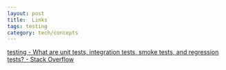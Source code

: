 ```yaml
---
layout: post
title:  Links
tags: testing
category: tech/concepts
--- 
```




[testing - What are unit tests, integration tests, smoke tests, and regression tests? - Stack Overflow](https://stackoverflow.com/questions/520064/what-are-unit-tests-integration-tests-smoke-tests-and-regression-tests?rq=1)
